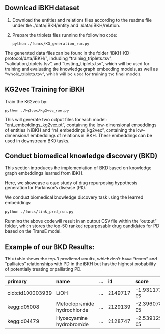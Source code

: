 ## Download iBKH dataset

1. Download the entities and relations files according to the readme file under the ./data/iBKH/entity and ./data/iBKH/relation.

2. Prepare the triplets files running the following code:

   ```markup
   python ./funcs/KG_generation_run.py 
   ```

The generated data files can be found in the folder “iBKH-KD-protocol/data/iBKH/”, including “training_triplets.tsv”, “validation_triplets.tsv”, and “testing_triplets.tsv”, which will be used for training and evaluating the knowledge graph embedding models, as well as “whole_triplets.tsv”, which will be used for training the final models.

## KG2vec Training for iBKH

Train the KG2vec by:

```markup
python ./kg2vec/kg2vec_run.py
```

This will generate two output files for each model: “ent_embeddings_kg2vec.pt”, containing the low-dimensional embeddings of entities in iBKH and “rel_embeddings_kg2vec”, containing the low-dimensional embeddings of relations in iBKH. These embeddings can be used in downstream BKD tasks.&#x20;

## Conduct biomedical knowledge discovery (BKD)

This section introduces the implementation of BKD based on knowledge graph embeddings learned from iBKH.

Here, we showcase a case study of drug repurposing hypothesis generation for Parkinson’s disease (PD).

We conduct biomedical knowledge discovery task using the learned embeddings:

```markup
python ./funcs/link_pred_run.py
```

Running the above code will result in an output CSV file within the “output” folder, which stores the top-50 ranked repurposable drug candidates for PD based on the TransE model.

## Example of our BKD Results:

This table shows the top-3 predicted results, which don’t have “treats” and “palliates” relationships with PD in the iBKH but has the highest probability of potentially treating or palliating PD.&#x20;

| primary          | name                         | &#x20;         ...  | id      | score          | score_norm  |
| :--------------- | :--------------------------- | :------------------ | :------ | :------------- | :---------- |
| cid:cid100003939 | LiOH                         | &#x20;         ...  | 2149717 | -1.9311718e-05 | 1.0         |
| kegg:d05008      | Metoclopramide hydrochloride | &#x20;         ...  | 2129139 | -2.396078e-05  | 0.9994735   |
| kegg:d04479      | Hyoscyamine hydrobromide     | &#x20;          ... | 2128747 | -2.5391257e-05 | 0.9993115 |

